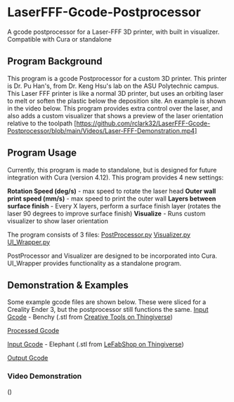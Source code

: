 # LaserFFF-Gcode-Postprocessor
A gcode postprocessor for a Laser-FFF 3D printer, with built in visualizer. Compatible with Cura or standalone

## Program Background
This program is a gcode Postprocessor for a custom 3D printer. This printer is Dr. Pu Han's, from Dr. Keng Hsu's lab on the ASU Polytechnic campus. This Laser FFF printer is like a normal 3D printer, but uses an orbiting laser to melt or soften the plastic below the deposition site. An example is shown in the video below. This program provides extra control over the laser, and also adds a custom visualizer that shows a preview of the laser orientation relative to the toolpath
[https://github.com/rclark32/LaserFFF-Gcode-Postprocessor/blob/main/Videos/Laser-FFF-Demonstration.mp4]



## Program Usage
Currently, this program is made to standalone, but is designed for future integration with Cura (version 4.12). This program provides 4 new settings:

**Rotation Speed (deg/s)** - max speed to rotate the laser head
**Outer wall print speed (mm/s)** - max speed to print the outer wall
**Layers between surface finish** - Every X layers, perform a surface finish layer (rotates the laser 90 degrees to improve surface finish)
**Visualize** - Runs custom visualizer to show laser orientation


The program consists of 3 files: 
[PostProcessor.py](https://github.com/rclark32/LaserFFF-Gcode-Postprocessor/blob/main/PostProcessor.py)
[Visualizer.py](https://github.com/rclark32/LaserFFF-Gcode-Postprocessor/blob/main/Visualizer.py)
[UI_Wrapper.py](https://github.com/rclark32/LaserFFF-Gcode-Postprocessor/blob/main/UI_Wrapper.py)

PostProcessor and Visualizer are designed to be incorporated into Cura. UI_Wrapper provides functionality as a standalone program.



## Demonstration & Examples

Some example gcode files are shown below. These were sliced for a Creality Ender 3, but the postprocessor still functions the same.
[Input Gcode](https://github.com/rclark32/LaserFFF-Gcode-Postprocessor/blob/main/Gcode-Examples/LFFF-Benchy.gcode) - Benchy (.stl from [Creative Tools on Thingiverse](https://www.thingiverse.com/thing:763622/files))

[Processed Gcode](https://github.com/rclark32/LaserFFF-Gcode-Postprocessor/blob/main/Gcode-Examples/LFFF-Benchy-LaserFFF.gcode)


[Input Gcode](https://github.com/rclark32/LaserFFF-Gcode-Postprocessor/blob/main/Gcode-Examples/LFFF-Elephant.gcode) - Elephant (.stl from [LeFabShop on Thingiverse](https://www.thingiverse.com/thing:257911/files))

[Output Gcode](https://github.com/rclark32/LaserFFF-Gcode-Postprocessor/blob/main/Gcode-Examples/LFFF-Elephant-LaserFFF.gcode)

### Video Demonstration
()
